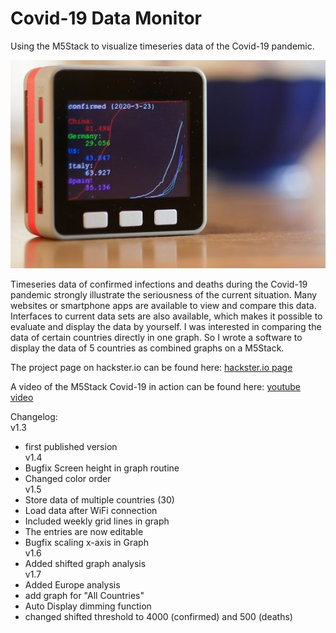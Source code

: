 # Covid-19 Data Monitor
Using the M5Stack to visualize timeseries data of the Covid-19 pandemic.

![M5StickC](/images/M5Stack_Covid19_monitor.jpg)

Timeseries data of confirmed infections and deaths during the Covid-19 pandemic strongly illustrate the seriousness of the current situation.
Many websites or smartphone apps are available to view and compare this data. Interfaces to current data sets are also available, which makes it possible to evaluate and display the data by yourself.
I was interested in comparing the data of certain countries directly in one graph. So I wrote a software to display the data of 5 countries as combined graphs on a M5Stack.

The project page on hackster.io can be found here:
[hackster.io page](https://www.hackster.io/hague/covid-19-data-monitor-dfd267)

A video of the M5Stack Covid-19 in action can be found here:
[youtube video](https://youtu.be/79UIikXWLLQ)

Changelog:  
v1.3  
   - first published version  
v1.4  
   - Bugfix Screen height in graph routine  
   - Changed color order  
v1.5  
   - Store data of multiple countries (30)  
   - Load data after WiFi connection  
   - Included weekly grid lines in graph  
   - The entries are now editable  
   - Bugfix scaling x-axis in Graph  
v1.6  
   - Added shifted graph analysis  
v1.7  
   - Added Europe analysis  
   - add graph for "All Countries"  
   - Auto Display dimming function  
   - changed shifted threshold to 4000 (confirmed) and 500 (deaths)  
